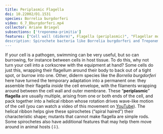 ```yaml
---
title: Periplasmic Flagella
doi: 10.22002/D1.1531
species: Borrelia burgdorferi
video: 6_7_Bburgdorferi.mp4
collector: Ariane Briegel
subsections: ['treponema-primitia']
features: ["Cell wall (diderm)", Flagella (periplasmic)", "Flagellar motors", "Membrane (inner)", "Membrane (outer)", "Ribosomes"]
description: Spirochete bacteria like Borrelia burgdorferi and Treponema primitia burrow with periplasmic flagella built between the cell wall and outer membrane
---
```


If your cell is a pathogen, swimming can be very useful, but so can burrowing, for instance between cells in host tissue. To do this, why not turn your cell into a corkscrew with the equipment at hand? Some cells do just this, wrapping their flagellum around their body to back out of a tight spot, or burrow into one. Other, diderm species like the *Borrelia burgdorferi* here have turned the temporary adaptation into a permanent one: they assemble their flagella *inside* the cell envelope, with the filaments wrapping around between the cell wall and outer membrane. These “**periplasmic**” **flagella** are usually multiple, arising from one or both ends of the cell, and pack together into a helical ribbon whose rotation drives wave-like motion of the cell (you can watch a video of this movement on [YouTube](https://youtu.be/ODYu--TNPDE)). The helical ribbon helps give these spirochetes (“spiral haired”) their characteristic shape; mutants that cannot make flagella are simple rods. Some spirochetes also have additional features that may help them move around in animal hosts (⇩).

